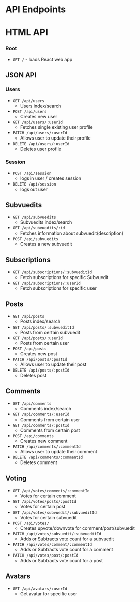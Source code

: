 # API Endpoints

# HTML API

### Root

* `GET /` - loads React web app

## JSON API

### Users

* `GET /api/users`
    * Users index/search
* `POST /api/users`
    * Creates new user
* `GET /api/users/:userId`
    * Fetches single existing user profile
* `PATCH /api/users/:userId`
    * Allows user to update their profile
* `DELETE /api/users/:userId`
    * Deletes user profile

### Session

* `POST /api/session` 
    * logs in user / creates session
* `DELETE /api/session` 
    * logs out user

## Subvuedits

* `GET /api/subvuedits`
    * Subvuedits index/search
* `GET /api/subvuedits/:id`
    * Fetches information about subvuedit(description)
* `POST /api/subvuedits`
    * Creates a new subvuedit

## Subscriptions

* `GET /api/subscriptions/:subvueditId`
    * Fetch subscriptions for specific Subvuedit
* `GET /api/subscriptions/:userId`
    * Fetch subscriptions for specific user

## Posts 

* `GET /api/posts`
    * Posts index/search
* `GET /api/posts/:subvueditId`
    * Posts from certain subvuedit
* `GET /api/posts/:userId`
    * Posts from certain user
* `POST /api/posts`
    * Creates new post
* `PATCH /api/posts/:postId`
    * Allows user to update their post
* `DELETE /api/posts/:postId`
    * Deletes post

## Comments

* `GET /api/comments`
    * Comments index/search
* `GET /api/comments/:userId`
    * Comments from certain user
* `GET /api/comments/:postId`
    * Comments from certain post
* `POST /api/comments`
    * Creates new comment
* `PATCH /api/comments/:commentId`
    * Allows user to update their comment
* `DELETE /api/comments/:commentId`
    * Deletes comment

## Voting

* `GET /api/votes/comments/:commentId`
    * Votes for certain comment
* `GET /api/votes/posts/:postId`
    * Votes for certain post
* `GET /api/votes/subvuedit/:subvueditId`
    * Votes for certain subvuedit
* `POST /api/votes/`
    * Creates upvote/downvote for comment/post/subvuedit
* `PATCH /api/votes/subvuedit/:subvueditId`
    * Adds or Subtracts vote count for a subvuedit
* `PATCH /api/votes/comment/:commentId`
    * Adds or Subtracts vote count for a comment
* `PATCH /api/votes/post/:postId`
    * Adds or Subtracts vote count for a post

## Avatars 

* `GET /api/avatars/:userId`
    * Get avatar for specific user